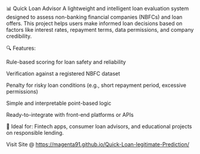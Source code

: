 📊 Quick Loan Advisor
A lightweight and intelligent loan evaluation system designed to assess non-banking financial companies (NBFCs) and loan offers. This project helps users make informed loan decisions based on factors like interest rates, repayment terms, data permissions, and company credibility.

🔍 Features:

Rule-based scoring for loan safety and reliability

Verification against a registered NBFC dataset

Penalty for risky loan conditions (e.g., short repayment period, excessive permissions)

Simple and interpretable point-based logic

Ready-to-integrate with front-end platforms or APIs

🚀 Ideal for:
Fintech apps, consumer loan advisors, and educational projects on responsible lending.
 
 Visit Site @ https://magenta91.github.io/Quick-Loan-legitimate-Prediction/

